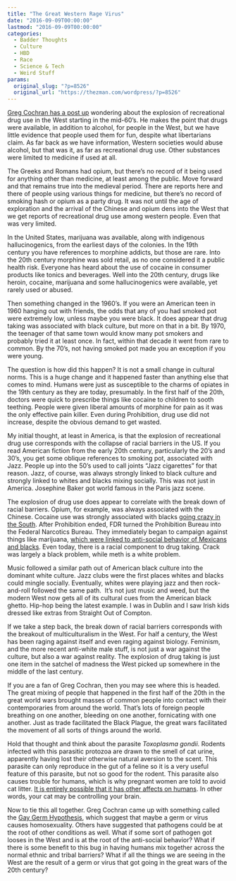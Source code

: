 ```yaml
---
title: "The Great Western Rage Virus"
date: "2016-09-09T00:00:00"
lastmod: "2016-09-09T00:00:00"
categories:
  - Badder Thoughts
  - Culture
  - HBD
  - Race
  - Science & Tech
  - Weird Stuff
params:
  original_slug: "?p=8526"
  original_url: "https://thezman.com/wordpress/?p=8526"
---
```


<a href="https://westhunt.wordpress.com/2016/09/06/when-things-changed/"
target="_blank">Greg Cochran has a post up</a> wondering about the
explosion of recreational drug use in the West starting in the mid-60’s.
He makes the point that drugs were available, in addition to alcohol,
for people in the West, but we have little evidence that people used
them for fun, despite what libertarians claim. As far back as we have
information, Western societies would abuse alcohol, but that was it, as
far as recreational drug use. Other substances were limited to medicine
if used at all.

The Greeks and Romans had opium, but there’s no record of it being used
for anything other than medicine, at least among the public. Move
forward and that remains true into the medieval period. There are
reports here and there of people using various things for medicine, but
there’s no record of smoking hash or opium as a party drug. It was not
until the age of exploration and the arrival of the Chinese and opium
dens into the West that we get reports of recreational drug use among
western people. Even that was very limited.

In the United States, marijuana was available, along with indigenous
hallucinogenics, from the earliest days of the colonies. In the 19th
century you have references to morphine addicts, but those are rare.
Into the 20th century morphine was sold retail, as no one considered it
a public health risk. Everyone has heard about the use of cocaine in
consumer products like tonics and beverages. Well into the 20th century,
drugs like heroin, cocaine, marijuana and some hallucinogenics were
available, yet rarely used or abused.

Then something changed in the 1960’s. If you were an American teen in
1960 hanging out with friends, the odds that any of you had smoked pot
were extremely low, unless maybe you were black. It does appear that
drug taking was associated with black culture, but more on that in a
bit. By 1970, the teenager of that same town would know many pot smokers
and probably tried it at least once. In fact, within that decade it went
from rare to common. By the 70’s, not having smoked pot made you an
exception if you were young.

The question is how did this happen? It is not a small change in
cultural norms. This is a huge change and it happened faster than
anything else that comes to mind. Humans were just as susceptible to the
charms of opiates in the 19th century as they are today, presumably. In
the first half of the 20th, doctors were quick to prescribe things like
cocaine to children to sooth teething. People were given liberal amounts
of morphine for pain as it was the only effective pain killer. Even
during Prohibition, drug use did not increase, despite the obvious
demand to get wasted.

My initial thought, at least in America, is that the explosion of
recreational drug use corresponds with the collapse of racial barriers
in the US. If you read American fiction from the early 20th century,
particularly the 20’s and 30’s, you get some oblique references to
smoking pot, associated with Jazz. People up into the 50’s used to call
joints “Jazz cigarettes” for that reason. Jazz, of course, was always
strongly linked to black culture and strongly linked to whites and
blacks mixing socially. This was not just in America. Josephine Baker
got world famous in the Paris jazz scene.

The explosion of drug use does appear to correlate with the break down
of racial barriers. Opium, for example, was always associated with the
Chinese. Cocaine use was strongly associated with blacks <a
href="http://query.nytimes.com/mem/archive-free/pdf?res=9901E5D61F3BE633A2575BC0A9649C946596D6CF"
target="_blank">going crazy in the South</a>. After Prohibition ended,
FDR turned the Prohibition Bureau into the Federal Narcotics Bureau.
They immediately began to campaign against things like marijuana, <a
href="http://www.azquotes.com/picture-quotes/quote-there-are-100-000-total-marijuana-smokers-in-the-us-and-most-are-negroes-hispanics-filipinos-harry-j-anslinger-66-63-90.jpg"
target="_blank">which were linked to anti-social behavior of Mexicans
and blacks</a>. Even today, there is a racial component to drug taking.
Crack was largely a black problem, while meth is a white problem.

Music followed a similar path out of American black culture into the
dominant white culture. Jazz clubs were the first places whites and
blacks could mingle socially. Eventually, whites were playing jazz and
then rock-and-roll followed the same path.  It’s not just music and
weed, but the modern West now gets all of its cultural cues from the
American black ghetto. Hip-hop being the latest example. I was in Dublin
and I saw Irish kids dressed like extras from Straight Out of Compton.

If we take a step back, the break down of racial barriers corresponds
with the breakout of multiculturalism in the West. For half a century,
the West has been raging against itself and even raging against biology.
Feminism, and the more recent anti-white male stuff, is not just a war
against the culture, but also a war against reality. The explosion of
drug taking is just one item in the satchel of madness the West picked
up somewhere in the middle of the last century.

If you are a fan of Greg Cochran, then you may see where this is headed.
The great mixing of people that happened in the first half of the 20th
in the great world wars brought masses of common people into contact
with their contemporaries from around the world. That’s lots of foreign
people breathing on one another, bleeding on one another, fornicating
with one another. Just as trade facilitated the Black Plague, the great
wars facilitated the movement of all sorts of things around the world.

Hold that thought and think about the parasite *Toxoplasma gondii.*
Rodents infected with this parasitic protozoa are drawn to the smell of
cat urine, apparently having lost their otherwise natural aversion to
the scent. This parasite can only reproduce in the gut of a feline so it
is a very useful feature of this parasite, but not so good for the
rodent. This parasite also causes trouble for humans, which is why
pregnant women are told to avoid cat litter. <a
href="http://www.theatlantic.com/magazine/archive/2012/03/how-your-cat-is-making-you-crazy/308873/"
target="_blank">It is entirely possible that it has other affects on
humans</a>. In other words, your cat may be controlling your brain.

Now to tie this all together. Greg Cochran came up with something called
the <a
href="https://jaymans.wordpress.com/2014/02/26/greg-cochrans-gay-germ-hypothesis-an-exercise-in-the-power-of-germs/"
target="_blank">Gay Germ Hypothesis</a>, which suggest that maybe a germ
or virus causes homosexuality. Others have suggested that pathogens
could be at the root of other conditions as well. What if some sort of
pathogen got looses in the West and is at the root of the anti-social
behavior? What if there is some benefit to this bug in having humans mix
together across the normal ethnic and tribal barriers? What if all the
things we are seeing in the West are the result of a germ or virus that
got going in the great wars of the 20th century?
